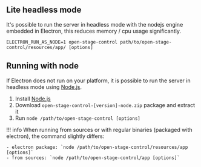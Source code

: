 ## Lite headless mode

It's possible to run the server in headless mode with the nodejs engine embedded in Electron, this reduces memory / cpu usage significantly.

```
ELECTRON_RUN_AS_NODE=1 open-stage-control path/to/open-stage-control/resources/app/ [options]
```


## Running with node

If Electron does not run on your platform, it is possible to run the server in headless mode using [Node.js](https://nodejs.org/en/download/package-manager/).


1. Install [Node.js](https://nodejs.org/en/download/package-manager/)
2. Download `open-stage-control-[version]-node.zip` package and extract it
3. Run `node /path/to/open-stage-control [options]`


!!! info
    When running from sources or with regular binaries (packaged with electron), the command slightly differs:

    - electron package: `node /path/to/open-stage-control/resources/app [options]`
    - from sources: `node /path/to/open-stage-control/app [options]`
